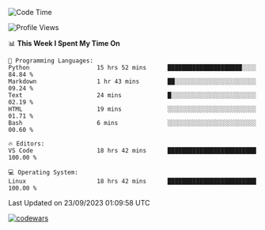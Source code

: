 <!--START_SECTION:waka-->
![Code Time](http://img.shields.io/badge/Code%20Time-347%20hrs-blue)

![Profile Views](http://img.shields.io/badge/Profile%20Views-11-blue)

📊 **This Week I Spent My Time On** 

```text
💬 Programming Languages: 
Python                   15 hrs 52 mins      █████████████████████░░░░   84.84 % 
Markdown                 1 hr 43 mins        ██░░░░░░░░░░░░░░░░░░░░░░░   09.24 % 
Text                     24 mins             █░░░░░░░░░░░░░░░░░░░░░░░░   02.19 % 
HTML                     19 mins             ░░░░░░░░░░░░░░░░░░░░░░░░░   01.71 % 
Bash                     6 mins              ░░░░░░░░░░░░░░░░░░░░░░░░░   00.60 % 

🔥 Editors: 
VS Code                  18 hrs 42 mins      █████████████████████████   100.00 % 

💻 Operating System: 
Linux                    18 hrs 42 mins      █████████████████████████   100.00 % 
```


 Last Updated on 23/09/2023 01:09:58 UTC
<!--END_SECTION:waka-->
[![codewars](https://www.codewars.com/users/Delitel/badges/large)](https://www.codewars.com/users/Delitel)   

